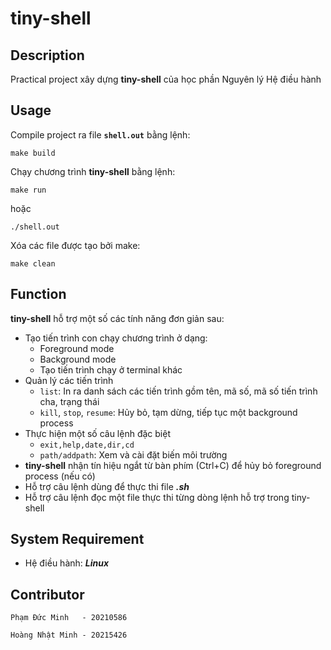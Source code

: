 # **tiny-shell**

## Description
Practical project xây dựng **tiny-shell** của học phần Nguyên lý Hệ điều hành


## Usage
Compile project ra file <h a><strong><code>shell.out</code></strong></h> bằng lệnh: 
```
make build
```
Chạy chương trình **tiny-shell** bằng lệnh: 

```
make run
```

hoặc

```
./shell.out
```

Xóa các file được tạo bởi make:
```
make clean
```

## Function

**tiny-shell** hỗ trợ một số các tính năng đơn giản sau:

- Tạo tiến trình con chạy chương trình ở dạng: 
    - Foreground mode
    - Background mode
    - Tạo tiến trình chạy ở terminal khác
- Quản lý các tiến trình
    - ```list```: In ra danh sách các tiến trình gồm tên, mã số, mã số tiến trình cha, trạng thái
    - ```kill```, ```stop```, ```resume```: Hủy bỏ, tạm dừng, tiếp tục một background process
- Thực hiện một số câu lệnh đặc biệt
    - ```exit,help,date,dir,cd```
    - ```path/addpath```: Xem và cài đặt biến môi trường
- **tiny-shell** nhận tín hiệu ngắt từ bàn phím (Ctrl+C) để hủy bỏ foreground process (nếu có)
- Hỗ trợ câu lệnh dùng để thực thi file ***.sh***
- Hỗ trợ câu lệnh đọc một file thực thi từng dòng lệnh hỗ trợ trong tiny-shell

## System Requirement
- Hệ điều hành: ***Linux***
<!-- - Chip xử lý: ***x86, ARM*** -->

## Contributor

```
Phạm Đức Minh   - 20210586

Hoàng Nhật Minh - 20215426
```

